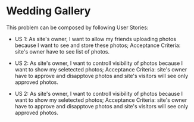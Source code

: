 # Wedding Gallery

This problem can be composed by following User Stories:

- US 1: As site's owner, I want to allow my friends uploading photos because I want to see and store these photos; Acceptance Criteria: site's owner have to see list of photos. 

- US 2: As site's owner, I want to controll visibility of photos because I want to show my seletected photos; Acceptance Criteria: site's owner have to approve and disapptove photos and site's visitors will see only approved photos.


- US 2: As site's owner, I want to controll visibility of photos because I want to show my seletected photos; Acceptance Criteria: site's owner have to approve and disapptove photos and site's visitors will see only approved photos.
